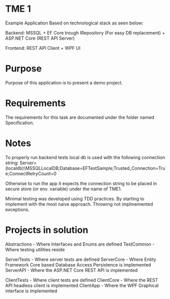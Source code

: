 # TME 1

Example Application Based on technological stack as seen below:

Backend: 
MSSQL + EF Core trough IRepository (For easy DB replacement) + ASP.NET Core (REST API Server)

Frontend:
REST API Client + WPF UI

# Purpose

Purpose of this application is to present a demo project.

# Requirements

The requirements for this task are documented under the folder named Specification.

# Notes

To properly run backend tests local db is used with the following connection string:
Server=(localdb)\MSSQLLocalDB;Database=EFTestSample;Trusted_Connection=True;ConnectRetryCount=0

Otherwise to run the app it expects the connection string to be placed in secure store (or env. variable)
under the name of TME1.

Minimal testing was developed using TDD practices. By starting to implement with the most naive approach.
Throwing not implmemented exceptions.

# Projects in solution

Abstractions - Where Interfaces and Enums are defined
TestCommon - Where testing utilities reside

ServerTests - Where server tests are defined
ServerCore - Where Entity Framework Core based Database Access Persistence is implemented
ServerAPI - Where the ASP.NET Core REST API is implemented

ClientTests - Where client tests are defined
ClientCore - Where the REST API headless client is implemented
ClientApp - Where the WPF Graphical interface is implemented